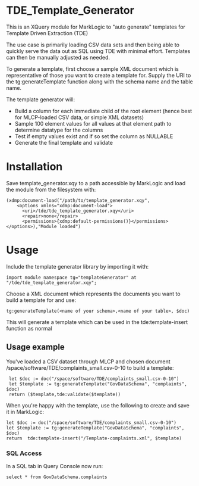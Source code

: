 # TDE_Template_Generator
This is an XQuery module for MarkLogic to "auto generate" templates for Template Driven Extraction (TDE)

The use case is primarily loading CSV data sets and then being able to quickly serve the data out as SQL using TDE with minimal effort. Templates can then be manually adjusted as needed.

To generate a template, first choose a sample XML document which is representative of those you want to create a template for.
Supply the URI to the tg:generateTemplate function along with the schema name and the table name.

The template generator will:
* Build a column for each immediate child of the root element (hence best for MLCP-loaded CSV data, or simple XML datasets) 
* Sample 100 element values for all values at that element path to determine datatype for the columns
* Test if empty values exist and if so set the column as NULLABLE
* Generate the final template and validate

# Installation
Save template_generator.xqy to a path accessible by MarkLogic and load the module from the filesystem with:
```
(xdmp:document-load("/path/to/template_generator.xqy",
    <options xmlns="xdmp:document-load">
      <uri>/tde/tde_template_generator.xqy</uri>
      <repair>none</repair>
      <permissions>{xdmp:default-permissions()}</permissions>
</options>),"Module loaded")
```
# Usage
Include the template generator library by importing it with:
```
import module namespace tg="templateGenerator" at "/tde/tde_template_generator.xqy";
```
Choose a XML document which represents the documents you want to build a template for and use:
```
tg:generateTemplate(<name of your schema>,<name of your table>, $doc)
```
This will generate a template which can be used in the tde:template-insert function as normal

## Usage example
You've loaded a CSV dataset through MLCP and chosen document /space/software/TDE/complaints_small.csv-0-10 to build a template:
```
 let $doc := doc("/space/software/TDE/complaints_small.csv-0-10")
 let $template := tg:generateTemplate("GovDataSchema", "complaints", $doc)
 return ($template,tde:validate($template))
 ```
When you're happy with the template, use the following to create and save it in MarkLogic:

``` 
let $doc := doc("/space/software/TDE/complaints_small.csv-0-10")
let $template := tg:generateTemplate("GovDataSchema", "complaints", $doc)
return  tde:template-insert("/Template-complaints.xml", $template)
```

### SQL Access  
In a SQL tab in Query Console now run:
``` 
select * from GovDataSchema.complaints
``` 
